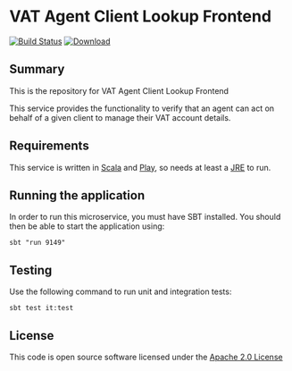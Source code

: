 # VAT Agent Client Lookup Frontend

[![Build Status](https://travis-ci.org/hmrc/vat-agent-client-lookup-frontend.svg)](https://travis-ci.org/hmrc/vat-agent-client-lookup-frontend) [ ![Download](https://api.bintray.com/packages/hmrc/releases/vat-agent-client-lookup-frontend/images/download.svg) ](https://bintray.com/hmrc/releases/vat-agent-client-lookup-frontend/_latestVersion)

## Summary

This is the repository for VAT Agent Client Lookup Frontend

This service provides the functionality to verify that an agent can act on behalf of a given client to manage their VAT account details.

## Requirements

This service is written in [Scala](http://www.scala-lang.org/) and [Play](http://playframework.com/), so needs at least a [JRE](https://www.java.com/en/download/) to run.

## Running the application

In order to run this microservice, you must have SBT installed. You should then be able to start the application using:

`sbt "run 9149"`

## Testing

Use the following command to run unit and integration tests:

`sbt test it:test`

## License

This code is open source software licensed under the [Apache 2.0 License]("http://www.apache.org/licenses/LICENSE-2.0.html")